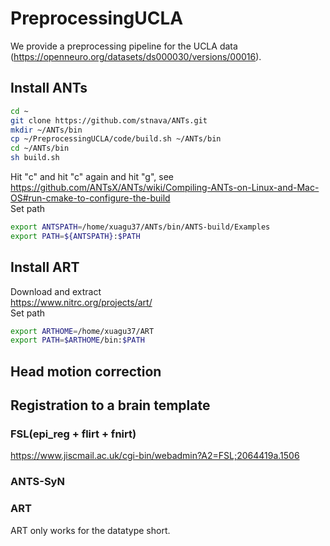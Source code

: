 # PreprocessingUCLA  
We provide a preprocessing pipeline for the UCLA data (https://openneuro.org/datasets/ds000030/versions/00016).

## Install ANTs
```bash
cd ~  
git clone https://github.com/stnava/ANTs.git  
mkdir ~/ANTs/bin  
cp ~/PreprocessingUCLA/code/build.sh ~/ANTs/bin 
cd ~/ANTs/bin  
sh build.sh
```
Hit "c" and hit "c" again and hit "g", see https://github.com/ANTsX/ANTs/wiki/Compiling-ANTs-on-Linux-and-Mac-OS#run-cmake-to-configure-the-build  
Set path  
```bash
export ANTSPATH=/home/xuagu37/ANTs/bin/ANTS-build/Examples  
export PATH=${ANTSPATH}:$PATH  
```

## Install ART
Download and extract  
https://www.nitrc.org/projects/art/  
Set path  
```bash
export ARTHOME=/home/xuagu37/ART  
export PATH=$ARTHOME/bin:$PATH  
```

## Head motion correction

## Registration to a brain template  

### FSL(epi_reg + flirt + fnirt)
https://www.jiscmail.ac.uk/cgi-bin/webadmin?A2=FSL;2064419a.1506

### ANTS-SyN

### ART
ART only works for the datatype short.

